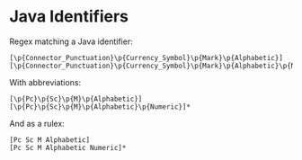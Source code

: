 # Java Identifiers

Regex matching a Java identifier:

```regexp
[\p{Connector_Punctuation}\p{Currency_Symbol}\p{Mark}\p{Alphabetic}][\p{Connector_Punctuation}\p{Currency_Symbol}\p{Mark}\p{Alphabetic}\p{Numeric}]*
```

With abbreviations:

```regexp
[\p{Pc}\p{Sc}\p{M}\p{Alphabetic}][\p{Pc}\p{Sc}\p{M}\p{Alphabetic}\p{Numeric}]*
```

And as a rulex:

```rulex
[Pc Sc M Alphabetic]
[Pc Sc M Alphabetic Numeric]*
```
